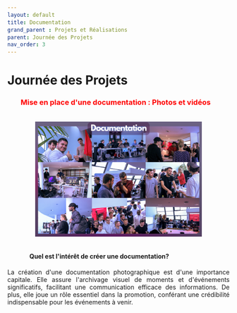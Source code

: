 ```yaml
---
layout: default
title: Documentation
grand_parent : Projets et Réalisations
parent: Journée des Projets
nav_order: 3
---
```

<h1><strong>Journée des Projets</strong></h1>

<h3  style="margin-left: 30px; color: red;">Mise en place d'une documentation : Photos et vidéos </h3>

<br>

<img src="../../../images/documentation.png" alt="6 photos prises journée des projets" style="max-width: 75%; display: block; margin: 0 auto;">

<br>

<h4 style="margin-left: 50px;"><strong>Quel est l'intérêt de créer une documentation?</strong></h4>

<p align="justify">La création d'une documentation photographique est d'une importance capitale. Elle assure l'archivage visuel de moments et d'événements significatifs, facilitant une communication efficace des informations. De plus, elle joue un rôle essentiel dans la promotion, conférant une crédibilité indispensable pour les événements à venir.</p>

